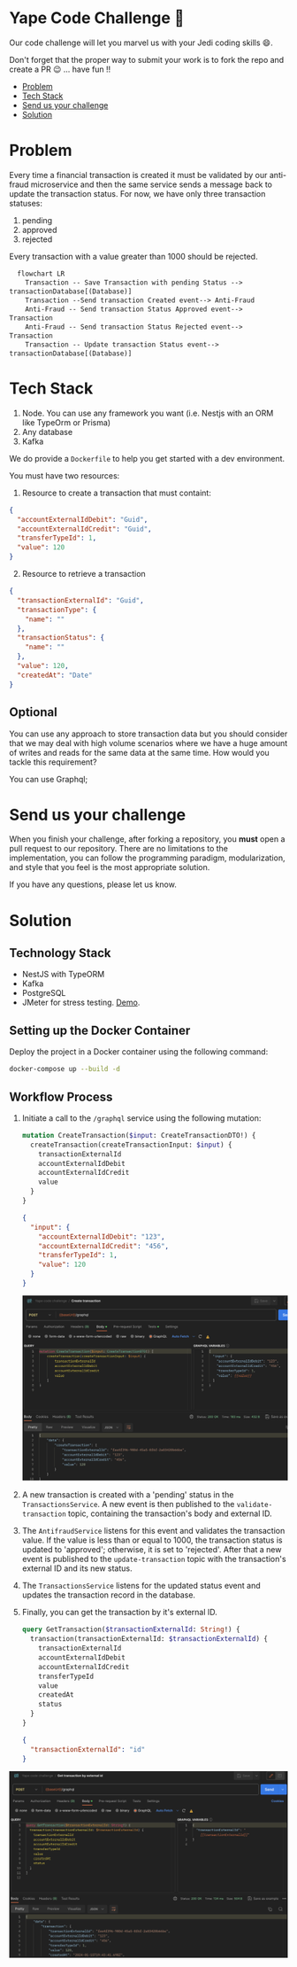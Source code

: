 # Yape Code Challenge :rocket:

Our code challenge will let you marvel us with your Jedi coding skills :smile:.

Don't forget that the proper way to submit your work is to fork the repo and create a PR :wink: ... have fun !!

- [Problem](#problem)
- [Tech Stack](#tech_stack)
- [Send us your challenge](#send_us_your_challenge)
- [Solution](#solution)

# Problem

Every time a financial transaction is created it must be validated by our anti-fraud microservice and then the same service sends a message back to update the transaction status.
For now, we have only three transaction statuses:

<ol>
  <li>pending</li>
  <li>approved</li>
  <li>rejected</li>  
</ol>

Every transaction with a value greater than 1000 should be rejected.

```mermaid
  flowchart LR
    Transaction -- Save Transaction with pending Status --> transactionDatabase[(Database)]
    Transaction --Send transaction Created event--> Anti-Fraud
    Anti-Fraud -- Send transaction Status Approved event--> Transaction
    Anti-Fraud -- Send transaction Status Rejected event--> Transaction
    Transaction -- Update transaction Status event--> transactionDatabase[(Database)]
```

# Tech Stack

<ol>
  <li>Node. You can use any framework you want (i.e. Nestjs with an ORM like TypeOrm or Prisma) </li>
  <li>Any database</li>
  <li>Kafka</li>    
</ol>

We do provide a `Dockerfile` to help you get started with a dev environment.

You must have two resources:

1. Resource to create a transaction that must containt:

```json
{
  "accountExternalIdDebit": "Guid",
  "accountExternalIdCredit": "Guid",
  "transferTypeId": 1,
  "value": 120
}
```

2. Resource to retrieve a transaction

```json
{
  "transactionExternalId": "Guid",
  "transactionType": {
    "name": ""
  },
  "transactionStatus": {
    "name": ""
  },
  "value": 120,
  "createdAt": "Date"
}
```

## Optional

You can use any approach to store transaction data but you should consider that we may deal with high volume scenarios where we have a huge amount of writes and reads for the same data at the same time. How would you tackle this requirement?

You can use Graphql;

# Send us your challenge

When you finish your challenge, after forking a repository, you **must** open a pull request to our repository. There are no limitations to the implementation, you can follow the programming paradigm, modularization, and style that you feel is the most appropriate solution.

If you have any questions, please let us know.

# Solution

## Technology Stack

- NestJS with TypeORM
- Kafka
- PostgreSQL
- JMeter for stress testing. [Demo](https://drive.google.com/file/d/14koX_Yan6kMUkf8N5wItH-8lK0F7dl7k/view?usp=sharing).

## Setting up the Docker Container

Deploy the project in a Docker container using the following command:

```bash
docker-compose up --build -d
```

## Workflow Process

1.  Initiate a call to the `/graphql` service using the following mutation:

    ```graphql
    mutation CreateTransaction($input: CreateTransactionDTO!) {
      createTransaction(createTransactionInput: $input) {
        transactionExternalId
        accountExternalIdDebit
        accountExternalIdCredit
        value
      }
    }
    ```

    ```json
    {
      "input": {
        "accountExternalIdDebit": "123",
        "accountExternalIdCredit": "456",
        "transferTypeId": 1,
        "value": 120
      }
    }
    ```

    <img src='./imgs/create transaction.png'>

2.  A new transaction is created with a 'pending' status in the `TransactionsService`. A new event is then published to the `validate-transaction` topic, containing the transaction's body and external ID.

3.  The `AntifraudService` listens for this event and validates the transaction value. If the value is less than or equal to 1000, the transaction status is updated to 'approved'; otherwise, it is set to 'rejected'. After that a new event is published to the `update-transaction` topic with the transaction's external ID and its new status.

4.  The `TransactionsService` listens for the updated status event and updates the transaction record in the database.

5.  Finally, you can get the transaction by it's external ID.

    ```graphql
    query GetTransaction($transactionExternalId: String!) {
      transaction(transactionExternalId: $transactionExternalId) {
        transactionExternalId
        accountExternalIdDebit
        accountExternalIdCredit
        transferTypeId
        value
        createdAt
        status
      }
    }
    ```

    ```json
    {
      "transactionExternalId": "id"
    }
    ```

<img src='./imgs/get transaction by external id.png'>
